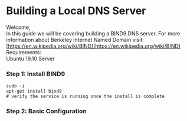 # Building a Local DNS Server

Welcome,   
In this guide we will be covering building a BIND9 DNS server. For more information about Berkeley Internet Named Domain visit: [https://en.wikipedia.org/wiki/BIND](https://en.wikipedia.org/wiki/BIND)  
Requirements:  
Ubuntu 19.10 Server  


### Step 1: Install BIND9 

```text
sudo -i 
apt-get install bind9
# verify the service is running once the install is complete
```

### Step 2: Basic Configuration




